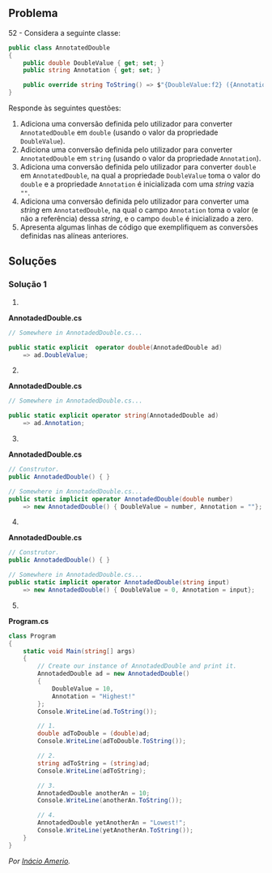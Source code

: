 ## Problema

52 - Considera a seguinte classe:

```cs
public class AnnotatedDouble
{
    public double DoubleValue { get; set; }
    public string Annotation { get; set; }

    public override string ToString() => $"{DoubleValue:f2} ({Annotation})";
}
```

Responde às seguintes questões:

1. Adiciona uma conversão definida pelo utilizador para converter
   `AnnotatedDouble` em `double` (usando o valor da propriedade `DoubleValue`).
2. Adiciona uma conversão definida pelo utilizador para converter
   `AnnotatedDouble` em `string` (usando o valor da propriedade `Annotation`).
3. Adiciona uma conversão definida pelo utilizador para converter `double` em
   `AnnotatedDouble`, na qual a propriedade `DoubleValue` toma o valor do
   `double` e a propriedade `Annotation` é inicializada com uma _string_ vazia
   `""`.
4. Adiciona uma conversão definida pelo utilizador para converter uma _string_
   em `AnnotatedDouble`, na qual o campo `Annotation` toma o valor (e não a
   referência) dessa _string_, e o campo `double` é inicializado a zero.
5. Apresenta algumas linhas de código que exemplifiquem as conversões definidas
   nas alíneas anteriores.

## Soluções

### Solução 1

1.

**AnnotadedDouble.cs**

```cs
// Somewhere in AnnotadedDouble.cs...

public static explicit  operator double(AnnotadedDouble ad)
    => ad.DoubleValue;
```

2.

**AnnotadedDouble.cs**

```cs
// Somewhere in AnnotadedDouble.cs...

public static explicit operator string(AnnotadedDouble ad)
    => ad.Annotation;
```

3.

**AnnotadedDouble.cs**

```cs
// Construtor.
public AnnotadedDouble() { }

// Somewhere in AnnotadedDouble.cs...
public static implicit operator AnnotadedDouble(double number)
    => new AnnotadedDouble() { DoubleValue = number, Annotation = ""};
```

4.

**AnnotadedDouble.cs**

```cs
// Construtor.
public AnnotadedDouble() { }

// Somewhere in AnnotadedDouble.cs...
public static implicit operator AnnotadedDouble(string input)
    => new AnnotadedDouble() { DoubleValue = 0, Annotation = input};
```

5.

**Program.cs**

```cs
class Program
{
    static void Main(string[] args)
    {
        // Create our instance of AnnotadedDouble and print it.
        AnnotadedDouble ad = new AnnotadedDouble()
        {
            DoubleValue = 10,
            Annotation = "Highest!"
        };
        Console.WriteLine(ad.ToString());

        // 1.
        double adToDouble = (double)ad;
        Console.WriteLine(adToDouble.ToString());

        // 2.
        string adToString = (string)ad;
        Console.WriteLine(adToString);

        // 3.
        AnnotadedDouble anotherAn = 10;
        Console.WriteLine(anotherAn.ToString());

        // 4.
        AnnotadedDouble yetAnotherAn = "Lowest!";
        Console.WriteLine(yetAnotherAn.ToString());
    }
}
```

*Por [Inácio Amerio](https://github.com/FPTheFluffyPawed).*